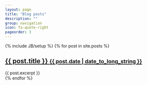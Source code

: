 ```yaml
---
layout: page
title: "Blog posts"
description: ""
group: navigation
icon: fa-quote-right
pageorder: 3
---
```

{% include JB/setup %}
{% for post in site.posts %}
<div class="post-preview">
<a href="{{ BASE_PATH }}{{ post.url }}">
<h2 class="post-title">
{{ post.title }}
<small>{{ post.date | date_to_long_string }}</small></h2>
</a>
{{ post.excerpt }}
</div>
{% endfor %}
